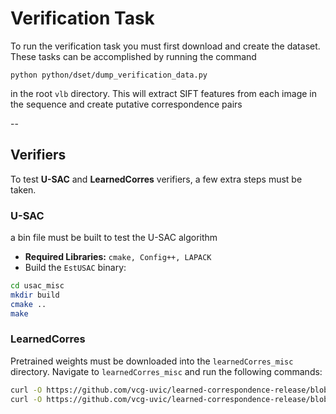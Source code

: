 # Verification Task
To run the verification task you must first download and create the dataset. These tasks can be accomplished by running the command

```
python python/dset/dump_verification_data.py
```
in the root `vlb` directory.
This will extract SIFT features from each image in the sequence and create putative correspondence pairs

--
## Verifiers
To test **U-SAC** and **LearnedCorres** verifiers, a few extra steps must be taken.

### U-SAC
a bin file must be built to test the U-SAC algorithm

- **Required Libraries:** `cmake, Config++, LAPACK`
- Build the `EstUSAC` binary:

```bash
cd usac_misc
mkdir build
cmake ..
make
```


### LearnedCorres
Pretrained weights must be downloaded into the `learnedCorres_misc` directory. Navigate to `learnedCorres_misc` and run the following commands:

```bash
curl -O https://github.com/vcg-uvic/learned-correspondence-release/blob/master/models/models-best.index
curl -O https://github.com/vcg-uvic/learned-correspondence-release/blob/master/models/models-best.data-00000-of-00001
```
